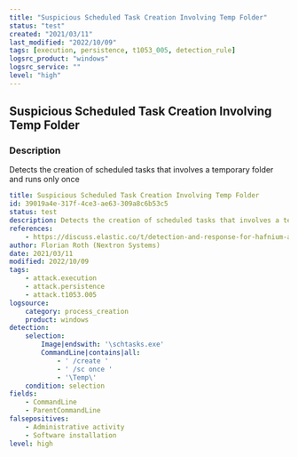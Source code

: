 ```yaml
---
title: "Suspicious Scheduled Task Creation Involving Temp Folder"
status: "test"
created: "2021/03/11"
last_modified: "2022/10/09"
tags: [execution, persistence, t1053_005, detection_rule]
logsrc_product: "windows"
logsrc_service: ""
level: "high"
---
```


## Suspicious Scheduled Task Creation Involving Temp Folder

### Description

Detects the creation of scheduled tasks that involves a temporary folder and runs only once

```yml
title: Suspicious Scheduled Task Creation Involving Temp Folder
id: 39019a4e-317f-4ce3-ae63-309a8c6b53c5
status: test
description: Detects the creation of scheduled tasks that involves a temporary folder and runs only once
references:
    - https://discuss.elastic.co/t/detection-and-response-for-hafnium-activity/266289/3
author: Florian Roth (Nextron Systems)
date: 2021/03/11
modified: 2022/10/09
tags:
    - attack.execution
    - attack.persistence
    - attack.t1053.005
logsource:
    category: process_creation
    product: windows
detection:
    selection:
        Image|endswith: '\schtasks.exe'
        CommandLine|contains|all:
            - ' /create '
            - ' /sc once '
            - '\Temp\'
    condition: selection
fields:
    - CommandLine
    - ParentCommandLine
falsepositives:
    - Administrative activity
    - Software installation
level: high

```
